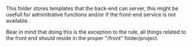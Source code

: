 This folder stores templates that the back-end can server, this might be 
usefull for adminitrative functions and/or if the front-end service is not 
available. 

Bear in mind that doing this is the exception to the rule, all things related 
to the front end should reside in the proper "/front" folder/project.